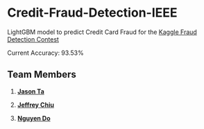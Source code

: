 # Credit-Fraud-Detection-IEEE
LightGBM model to predict Credit Card Fraud for the [Kaggle Fraud Detection Contest](https://www.kaggle.com/c/ieee-fraud-detection)

Current Accuracy: 93.53%

## Team Members
1. [**Jason Ta**](https://github.com/Xelfs)

2. [**Jeffrey Chiu**](https://github.com/Deblob12)

3. [**Nguyen Do**](https://github.com/nguyldo)


